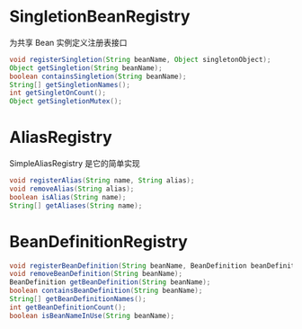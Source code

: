 # SingletionBeanRegistry
为共享 Bean 实例定义注册表接口
```java
void registerSingletion(String beanName, Object singletonObject);
Object getSingletion(String beanName);
boolean containsSingletion(String beanName);
String[] getSingletionNames();
int getSingletOnCount();
Object getSingletionMutex();
```

# AliasRegistry
SimpleAliasRegistry 是它的简单实现

```java
void registerAlias(String name, String alias);
void removeAlias(String alias);
boolean isAlias(String name);
String[] getAliases(String name);
```

# BeanDefinitionRegistry
```java
void registerBeanDefinition(String beanName, BeanDefinition beanDefinition)
void removeBeanDefinition(String beanName);
BeanDefinition getBeanDefinition(String beanName);
boolean containsBeanDefinition(String beanName);
String[] getBeanDefinitionNames();
int getBeanDefinitionCount();
boolean isBeanNameInUse(String beanName);
```
